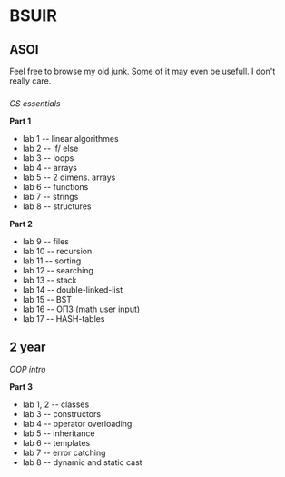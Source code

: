 # BSUIR

## ASOI 

Feel free to browse my old junk. Some of it may even be usefull. I don't really care. 

### 
*CS essentials*

**Part 1**
- lab 1 -- linear algorithmes
- lab 2 -- if/ else
- lab 3 -- loops
- lab 4 -- arrays
- lab 5 -- 2 dimens. arrays
- lab 6 -- functions
- lab 7 -- strings
- lab 8 -- structures

**Part 2**
- lab 9 -- files
- lab 10 -- recursion
- lab 11 -- sorting
- lab 12 -- searching
- lab 13 -- stack
- lab 14 -- double-linked-list
- lab 15 -- BST
- lab 16 -- ОПЗ (math user input)
- lab 17 -- HASH-tables

## 2 year
*OOP intro*

**Part 3**  
- lab 1, 2 -- classes
- lab 3 -- constructors
- lab 4 -- operator overloading
- lab 5 -- inheritance
- lab 6 -- templates
- lab 7 -- error catching
- lab 8 -- dynamic and static cast
